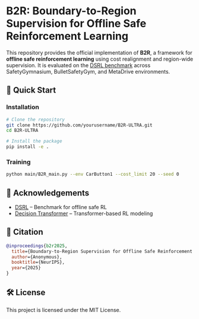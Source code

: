 # B2R: Boundary-to-Region Supervision for Offline Safe Reinforcement Learning

This repository provides the official implementation of **B2R**, a framework for **offline safe reinforcement learning** using cost realignment and region-wide supervision. It is evaluated on the [DSRL benchmark](https://github.com/decisionintelligence/DSRL) across SafetyGymnasium, BulletSafetyGym, and MetaDrive environments.

## 🚀 Quick Start

### Installation

```bash
# Clone the repository
git clone https://github.com/yourusername/B2R-ULTRA.git
cd B2R-ULTRA

# Install the package
pip install -e .
```

### Training

```bash
python main/B2R_main.py --env CarButton1 --cost_limit 20 --seed 0
```

## 🙏 Acknowledgements

- [DSRL](https://github.com/decisionintelligence/DSRL) – Benchmark for offline safe RL
- [Decision Transformer](https://github.com/kzl/decision-transformer) – Transformer-based RL modeling

## 📄 Citation

```bibtex
@inproceedings{b2r2025,
  title={Boundary-to-Region Supervision for Offline Safe Reinforcement Learning},
  author={Anonymous},
  booktitle={NeurIPS},
  year={2025}
}
```

## 🛠 License
This project is licensed under the MIT License.
